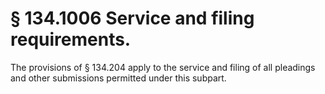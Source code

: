 # § 134.1006   Service and filing requirements.

The provisions of § 134.204 apply to the service and filing of all pleadings and other submissions permitted under this subpart.






